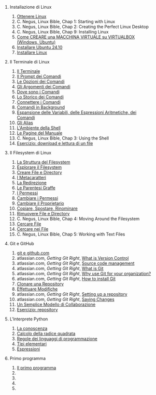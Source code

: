 1. Installazione di Linux

   1. [Ottenere Linux](./linux/install_linux/ottenere_linux.md)
   1. C. Negus, Linux Bible, Chap 1: Starting with Linux
   1. C. Negus, Linux Bible, Chap 2: Creating the Perfect Linux Desktop
   1. C. Negus, Linux Bible, Chap 9: Installing Linux
   1. [Come CREARE una MACCHINA VIRTUALE su VIRTUALBOX (Windows, Ubuntu)](https://youtu.be/ZdeGbnRkT_c?feature=shared)
   1. [Installare Ubuntu 24.10](https://youtu.be/POYlMKTV1Js?feature=shared)
   1. [Installare Linux](./linux/install_linux/installazione.md)

1. Il Terminale di Linux

   1. [Il Terminale](./linux/terminale_linux/terminale.md)
   1. [Il Prompt dei Comandi](./linux/terminale_linux/prompt.md)
   1. [Le Opzioni dei Comandi](./linux/terminale_linux/opzioni.md)
   1. [Gli Argomenti dei Comandi](./linux/terminale_linux/argomenti.md)
   1. [Dove sono i Comandi](./linux/terminale_linux/dove.md)
   1. [Lo Storico dei Comandi](./linux/terminale_linux/storico.md)
   1. [Connettere i Comandi](./linux/terminale_linux/pipes.md)
   1. [Comandi in Background](./linux/terminale_linux/background.md)
   1. [Espansione delle Variabili, delle Espressioni Aritmetiche, dei Comandi](./linux/terminale_linux/espansione.md)
   1. [Gli Alias](./linux/terminale_linux/alias.md)
   1. [L'Ambiente della Shell](./linux/terminale_linux/ambiente.md)
   1. [Le Pagine del Manuale](./linux/terminale_linux/manuale.md)
   1. C. Negus, Linux Bible, Chap 3: Using the Shell
   1. [Esercizio: download e lettura di un file](./linux/terminale_linux/file.md)

1. Il Filesystem di Linux

   1. [La Struttura del Filesystem](./linux/filesystem_linux/struttura.md)
   1. [Esplorare il Filesystem](./linux/filesystem_linux/esplorare.md)
   1. [Creare File e Directory](./linux/filesystem_linux/directory.md)
   1. [I Metacaratteri](./linux/filesystem_linux/metacaratteri.md)
   1. [La Redirezione](./linux/filesystem_linux/redirezione.md)
   1. [Le Parentesi Graffe](./linux/filesystem_linux/graffe.md)
   1. [I Permessi](./linux/filesystem_linux/permessi.md)
   1. [Cambiare i Permessi](./linux/filesystem_linux/cambiare_permessi.md)
   1. [Cambiare il Proprietario](./linux/filesystem_linux/cambiare_proprietario.md)
   1. [Copiare, Spostare, Rinominare](./linux/filesystem_linux/cpmv.md)
   1. [Rimuovere File e Directory](./linux/filesystem_linux/rimuovere.md)
   1. C. Negus, Linux Bible, Chap 4: Moving Around the Filesystem
   1. [Cercare File](./linux/filesystem_linux/cercare.md)
   1. [Cercare nei File](./linux/filesystem_linux/grep.md)
   1. C. Negus, Linux Bible, Chap 5: Working with Text Files

1. Git e GitHub

   1. [git e github.com](./git/git_github.md)
   1. atlassian.com, _Getting Git Right_, [What is Version Control](https://www.atlassian.com/git/tutorials/what-is-version-control)
   1. atlassian.com, _Getting Git Right_, [Source code management](https://www.atlassian.com/git/tutorials/source-code-management)
   1. atlassian.com, _Getting Git Right_, [What is Git](https://www.atlassian.com/git/tutorials/what-is-git)
   1. atlassian.com, _Getting Git Right_, [Why use Git for your organization?](https://www.atlassian.com/git/tutorials/why-git)
   1. atlassian.com, _Getting Git Right_, [How to install Git](https://www.atlassian.com/git/tutorials/install-git)
   1. [Clonare una Repository](./git/clonare.md)
   1. [Effettuare Modifiche](./git/modificare.md)
   1. atlassian.com, _Getting Git Right_, [Setting up a repository](https://www.atlassian.com/git/tutorials/setting-up-a-repository)
   1. atlassian.com, _Getting Git Right_, [Saving Changes](https://www.atlassian.com/git/tutorials/saving-changes)
   1. [Un Semplice Modello di Collaborazione](./git/collaborare.md)
   1. [Esercizio: repository](./git/repo.md)

1. L'Interprete Python

   1. [La conoscenza](./interpretepy/conoscenza.md)
   1. [Calcolo della radice quadrata](./interpretepy/radice.md)
   1. [Regole dei linguaggi di programmazione](./interpretepy/regole.md)
   1. [Tipi elementari](./interpretepy/tipi.md)
   1. [Espressioni](./interpretepy/espressioni.md)

1. Primo programma

   1. [Il primo programma](./primoprogramma/primo.md)
   1.
   1.
   1.
   1.

   <!-- 1. [Diventare Utente Esperto di Linux (altre letture)](./poweruser_linux/altre_letture.md) -->

<!-- 1. [Diventare Amministratore di Linux](./sysadmin_linux/letture.md) -->

<!-- 1. Le pagine HTML -->

   <!-- 1.  [Struttura di una Pagina HTML](./html/dochtml.md)
   1.  [Gestione del Testo](./html/testo.md)
   1.  [Collegamenti Ipertestuali](./html/links.md)
   1.  [Le Liste](./html/lists.md)
   1.  [Le Tabelle](./html/tables.md)
   1.  [Tag Semantici](./html/semantic.md)
   1.  [I Form](./html/forms.md) -->

   <!-- 1. [Esercizio: documento di testo]() -->
   <!-- 1. [Esercizio: form]() -->

   <!--
   1. Approfondimenti HTML
    Inserire qui le letture consigliate, HTML Dog Intermediate e Advanced
   -->
